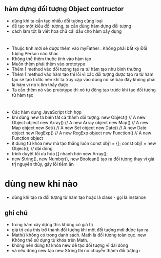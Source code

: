 ## hàm dựng đối tượng Object contructor
- dùng khi ta cần tạo nhiều đối tượng cùng loại
- để tạo một kiểu đối tượng, ta cần dùng hàm dựng đối tượng 
- cách làm tốt là viết hoa chữ cái đầu cho hàm xây dựng
#
- Thuộc tính mới sẽ được thêm vào myFather . Không phải bất kỳ Đối tượng Person nào khác 
- Không thể thêm thuộc tính vào hàm tạo
- Muốn thêm phải thêm vào prototype
- Thêm 1 method vào đối tượng tạo ra từ hàm tạo như bình thường 
- Thêm 1 method vào hàm tạo thì lỗi vì các đối tượng được tạo ra từ hàm tạo sẽ tạo trước
nên khi ta truy cập vào dùng nó sẽ báo đây không phải là hàm vì nó k tìm thấy được
- Ta cần thêm nó vào prototype thì nó tự động tạo trước khi tạo đối tượng từ hàm tạo
#
- Các hàm dựng JavaScript tích hợp
- khi dùng new ta biến tất cả thành đối tượng:
    new Object()   // A new Object object
    new Array()    // A new Array object
    new Map()      // A new Map object
    new Set()      // A new Set object
    new Date()     // A new Date object
    new RegExp()   // A new RegExp object
    new Function() // A new Function object
- ít dùng từ khóa new 
    mà tạo thẳng luôn
    const obj1 = {};
    const obj1 = new Object(); // dài dòng
- trình duyệt tối ưu hóa [] nhanh hơn new Array();
- new String(), new Number(), new Boolean() tạo ra đối tượng thay vì giá trị nguyên thủy,
gây lỗi tiềm ẩn

# dùng new khi nào 
- dùng khi tạo ra đối tượng từ hàm tạo hoặc là class - gọi là instance
 
## ghi chú 
- trong hàm xây dựng this không có giá trị
- giá trị của this trở thành đối tượng khi một đối tượng mới được tạo ra
- Math() không có trong danh sách. Math là đối tượng toàn cục. new Không thể sử dụng từ khóa trên Math.
- không nên dùng từ khóa new để tạo đối tượng vì dài dòng 
- và nếu dùng new tạo new String thì nó chuyển thành đối tượng r